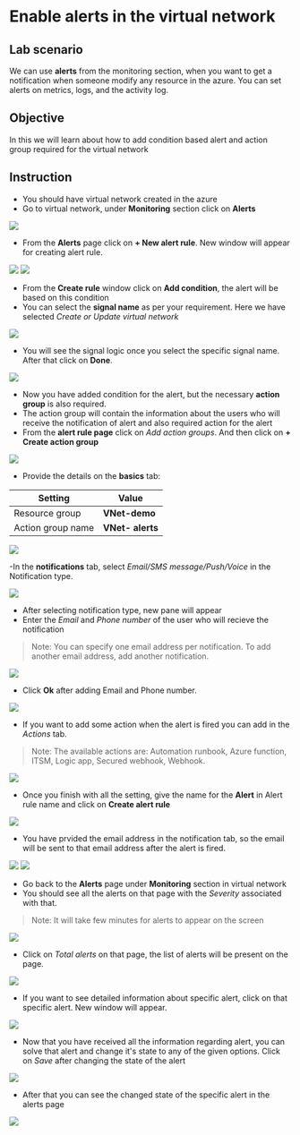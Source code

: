# Enable alerts in the virtual network

## Lab scenario

We can use **alerts** from the monitoring section, when you want to get a notification when someone modify any resource in the azure. You can set alerts on metrics, logs, and the activity log.

## Objective

In this we will learn about how to add condition based alert and action group required for the virtual network

## Instruction

- You should have virtual network created in the azure
- Go to virtual network, under **Monitoring** section click on **Alerts**

<img src="Images/Virtual Network - Add alert/VNet alert page.png">

- From the **Alerts** page click on **+ New alert rule**. New window will appear for creating alert rule. 

<img src="Images/Virtual Network - Add alert/Create alert rule 1.png">

<img src="Images/Virtual Network - Add alert/Create alert rule 2.png">

- From the **Create rule** window click on **Add condition**, the alert will be based on this condition
- You can select the **signal name** as per your requirement. Here we have selected *Create or Update virtual network*

<img src="Images/Virtual Network - Add alert/Select a signal.png">

- You will see the signal logic once you select the specific signal name. After that click on **Done**.
  
<img src="Images/Virtual Network - Add alert/Configure signal logic.png">

- Now you have added condition for the alert, but the necessary **action group** is also required. 
- The action group will contain the information about the users who will receive the notification of alert and also required action for the alert
- From the **alert rule page** click on *Add action groups*. And then click on **+ Create action group**

<img src="Images/Virtual Network - Add alert/Add action group.png">

- Provide the details on the **basics** tab:

| Setting | Value |
| -- | -- |
| Resource group | **VNet-demo** |
| Action group name | **VNet- alerts** |

<img src="Images/Virtual Network - Add alert/Create action group basic.png">

-In the **notifications** tab, select *Email/SMS message/Push/Voice* in the Notification type.

<img src="Images/Virtual Network - Add alert/Create action group notification.png">

- After selecting notification type, new pane will appear
- Enter the *Email* and *Phone number* of the user who will recieve the notification
> Note: You can specify one email address per notification. To add another email address, add another notification.

<img src="Images/Virtual Network - Add alert/Email or SMS.png">

- Click **Ok** after adding Email and Phone number.

<img src="Images/Virtual Network - Add alert/Create action group notification 2.png">

- If you want to add some action when the alert is fired you can add in the *Actions* tab.
> Note: The available actions are: Automation runbook, Azure function, ITSM, Logic app, Secured webhook, Webhook.

<img src="Images/Virtual Network - Add alert/Create action group actions.png">

- Once you finish with all the setting, give the name for the **Alert** in Alert rule name and click on **Create alert rule**

<img src="Images/Virtual Network - Add alert/Create alert rule final.png">

- You have prvided the email address in the notification tab, so the email will be sent to that email address after the alert is fired.

<img src="Images/Virtual Network - Add alert/Email alert activated 1.png">

<img src="Images/Virtual Network - Add alert/Email alert activated 2.png">

- Go back to the **Alerts** page under **Monitoring** section in virtual network
- You should see all the alerts on that page with the *Severity* associated with that.
> Note: It will take few minutes for alerts to appear on the screen

<img src="Images/Virtual Network - Add alert/Alert page with alerts.png">

- Click on *Total alerts* on that page, the list of alerts will be present on the page.

<img src="Images/Virtual Network - Add alert/All alerts.png">

- If you want to see detailed information about specific alert, click on that specific alert. New window will appear.

<img src="Images/Virtual Network - Add alert/Change alert state.png">

- Now that you have received all the information regarding alert, you can solve that alert and change it's state to any of the given options. Click on *Save* after changing the state of the alert

<img src="Images/Virtual Network - Add alert/Select a alert state.png">

- After that you can see the changed state of the specific alert in the alerts page

<img src="Images/Virtual Network - Add alert/Closed and acknowledge alerts.png">


